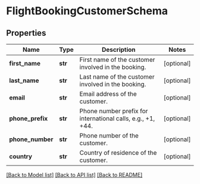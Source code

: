# FlightBookingCustomerSchema

## Properties
Name | Type | Description | Notes
------------ | ------------- | ------------- | -------------
**first_name** | **str** | First name of the customer involved in the booking. | [optional] 
**last_name** | **str** | Last name of the customer involved in the booking. | [optional] 
**email** | **str** | Email address of the customer. | [optional] 
**phone_prefix** | **str** | Phone number prefix for international calls, e.g., +1, +44. | [optional] 
**phone_number** | **str** | Phone number of the customer. | [optional] 
**country** | **str** | Country of residence of the customer. | [optional] 

[[Back to Model list]](../README.md#documentation-for-models) [[Back to API list]](../README.md#documentation-for-api-endpoints) [[Back to README]](../README.md)

